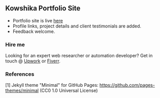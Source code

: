 ## Kowshika Portfolio Site

  - Portfolio site is live [here](https://kowshika-n.github.io)
  - Profile links, project details and client testimonials are added.
  - Feedback welcome.
  
  
### Hire me
Looking for an expert web researcher or automation developer? Get in touch @ [Upwork](https://www.upwork.com/o/profiles/users/~01839791ddb1ede3fa/) or [Fiverr](https://www.fiverr.com/users/kowshikanagaraj).


### References

[1] Jekyll theme "Minimal" for GitHub Pages: https://github.com/pages-themes/minimal (CC0 1.0 Universal License)
